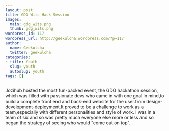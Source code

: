 ```yaml
---
layout: post
title: GDG Wits Hack Session
images:
  main: gdg_wits.png
  thumb: gdg_wits.png
wordpress_id: 117
wordpress_url: http://geekulcha.wordpress.com/?p=117
author:
  name: Geekulcha
  twitter: geekulcha
categories:
- title: Youth
  slug: youth
  autoslug: youth
tags: []
---
```


 Jozihub hosted the most fun-packed event, the GDG hackathon session, which was filled with passionate devs who came in with one goal in mind,to build a complete front end and back-end website for the user.from design-development-deployment.It proved to be a challenge to work as a team,especially with different personalities and style of work. I was in a team of six and so was pretty much everyone else more or less and so began the strategy of seeing who would "come out on top".

<div class="row margin-bottom-20">
  <div class="col-md-3 col-sm-6">
    <a class="thumbnail fancybox-button zoomer" data-rel="fancybox-button" href="http://www.geekulcha.com/blog/wp-content/uploads/2013/08/9528512487_de425c6ebb_z3.jpg?w=630">
      <span class="overlay-zoom">
        <img alt="" src="http://www.geekulcha.com/blog/wp-content/uploads/2013/08/9528512487_de425c6ebb_z3.jpg?w=630" class="img-responsive">
        <span class="zoom-icon"></span>
      </span>
    </a>
  </div>
  <div class="col-md-3 col-sm-6">
    <a class="thumbnail fancybox-button zoomer" data-rel="fancybox-button" href="http://www.geekulcha.com/blog/wp-content/uploads/2013/08/9528515337_01d204970b_z3.jpg?w=300">
      <span class="overlay-zoom">
        <img alt="" src="http://www.geekulcha.com/blog/wp-content/uploads/2013/08/9528515337_01d204970b_z3.jpg?w=300" class="img-responsive">
        <span class="zoom-icon"></span>
      </span>
    </a>
  </div>
  <div class="col-md-3 col-sm-6">
    <a class="thumbnail fancybox-button zoomer" data-rel="fancybox-button" href="http://www.geekulcha.com/blog/wp-content/uploads/2013/08/9531290200_281db0e6dc_z3.jpg?w=300">
      <span class="overlay-zoom">
        <img alt="" src="http://www.geekulcha.com/blog/wp-content/uploads/2013/08/9531290200_281db0e6dc_z3.jpg?w=300" class="img-responsive">
        <span class="zoom-icon"></span>
      </span>
    </a>
  </div>
  <div class="col-md-3 col-sm-6">
    <a class="thumbnail fancybox-button zoomer" data-rel="fancybox-button" href="http://www.geekulcha.com/blog/wp-content/uploads/2013/08/9531291070_69321c6749_z3.jpg?w=300">
      <span class="overlay-zoom">
        <img alt="" src="http://www.geekulcha.com/blog/wp-content/uploads/2013/08/9531291070_69321c6749_z3.jpg?w=300" class="img-responsive">
        <span class="zoom-icon"></span>
      </span>
    </a>
  </div>
</div>
